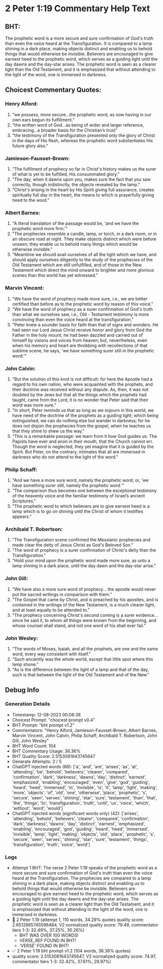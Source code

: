 # 2 Peter 1:19 Commentary Help Text

## BHT:
The prophetic word is a more secure and sure confirmation of God's truth than even the voice heard at the Transfiguration. It is compared to a lamp shining in a dark place, making objects distinct and enabling us to behold things that would otherwise be invisible. Believers are encouraged to give earnest heed to the prophetic word, which serves as a guiding light until the day dawns and the day-star arises. The prophetic word is seen as a clearer light than the Old Testament, and it is emphasized that without attending to the light of the word, one is immersed in darkness.

## Choicest Commentary Quotes:
### Henry Alford:
1. "we possess, more secure...the prophetic word, as now having in our own ears begun its fulfillment."
2. "the written word of God...as being of wider and larger reference, embracing...a broader basis for the Christian’s trust"
3. "the testimony of the Transfiguration presented only the glory of Christ in the days of His flesh, whereas the prophetic word substantiates His future glory also."

### Jamieson-Fausset-Brown:
1. "The fulfilment of prophecy so far in Christ's history makes us the surer of what is yet to be fulfilled, His consummated glory."
2. "The day, when it dawns upon you, makes sure the fact that you saw correctly, though indistinctly, the objects revealed by the lamp."
3. "Christ's arising in the heart by His Spirit giving full assurance, creates spiritually full day in the heart, the means to which is prayerfully giving heed to the word."

### Albert Barnes:
1. "A literal translation of the passage would be, 'and we have the prophetic word more firm.'"
2. "The prophecies resemble a candle, lamp, or torch, in a dark room, or in an obscure road at night. They make objects distinct which were before unseen; they enable us to behold many things which would be otherwise invisible."
3. "Meantime we should avail ourselves of all the light which we have, and should apply ourselves diligently to the study of the prophecies of the Old Testament which are still unfulfilled, and of those in the New Testament which direct the mind onward to brighter and more glorious scenes than this world has yet witnessed."

### Marvin Vincent:
1. "We have the word of prophecy made more sure, i.e., we are better certified than before as to the prophetic word by reason of this voice."
2. "We have the word of prophecy as a surer confirmation of God's truth than what we ourselves saw, i.e., Old - Testament testimony is more convincing than even the voice heard at the transfiguration."
3. "Peter knew a sounder basis for faith than that of signs and wonders. He had seen our Lord Jesus Christ receive honor and glory from God the Father in the holy mount; he had been dazzled and carried out of himself by visions and voices from heaven; but, nevertheless, even when his memory and heart are throbbing with recollections of that sublime scene, he says, 'we have something surer still in the prophetic word.'"

### John Calvin:
1. "But the solution of this knot is not difficult: for here the Apostle had a regard to his own nation, who were acquainted with the prophets, and their doctrine was received without any dispute. As, then, it was not doubted by the Jews but that all the things which the prophets had taught, came from the Lord, it is no wonder that Peter said that their word was more sure." 
2. "In short, Peter reminds us that as long as we sojourn in this world, we have need of the doctrine of the prophets as a guiding light; which being extinguished, we can do nothing else but wander in darkness; for he does not disjoin the prophecies from the gospel, when he teaches us that they shine to shew us the way."
3. "This is a remarkable passage: we learn from it how God guides us. The Papists have ever and anon in their mouth, that the Church cannot err. Though the word is neglected, they yet imagine that it is guided by the Spirit. But Peter, on the contrary, intimates that all are immersed in darkness who do not attend to the light of the word."

### Philip Schaff:
1. "And we have a more sure word, namely the prophetic word; or, 'we have something surer still, namely the prophetic word.'"
2. "The comparison thus becomes one between the exceptional testimony of the heavenly voice and the familiar testimony of Israel’s ancient Scriptures."
3. "The prophetic word to which believers are to give earnest heed is a lamp which is to go on shining until the Christ of whom it testifies appears."

### Archibald T. Robertson:
1. "The Transfiguration scene confirmed the Messianic prophecies and made clear the deity of Jesus Christ as God's Beloved Son."
2. "The word of prophecy is a surer confirmation of Christ's deity than the Transfiguration."
3. "Hold your mind upon the prophetic word made more sure, as unto a lamp shining in a dark place, until the day dawn and the day-star arise."

### John Gill:
1. "We have also a more sure word of prophecy... the apostle would never put the sacred writings in comparison with them."
2. "The Gospel that came by Christ, and is preached by his apostles, and is contained in the writings of the New Testament, is a much clearer light, and at least equally to be attended to."
3. "The prophecy concerning Christ's second coming is a surer evidence... since he said it, to whom all things were known from the beginning, and whose counsel shall stand, and not one word of his shall ever fail."

### John Wesley:
1. "The words of Moses, Isaiah, and all the prophets, are one and the same word, every way consistent with itself."
2. "Such anciently was the whole world, except that little spot where this lamp shone."
3. "As is the difference between the light of a lamp and that of the day, such is that between the light of the Old Testament and of the New."


## Debug Info
### Generation Details
- Timestamp: 12-08-2023 00:08:38
- Choicest Prompt: "choicest prompt v0.4"
- BHT Prompt: "bht prompt v1.2"
- Commentators: "Henry Alford, Jamieson-Fausset-Brown, Albert Barnes, Marvin Vincent, John Calvin, Philip Schaff, Archibald T. Robertson, John Gill, John Wesley"
- BHT Word Count: 104
- BHT Commentary Usage: 36.36%
- BHT Quality Score: 2.5153081643745647
- Generate Attempts: 2 / 5
- ChatGPT injected words (66):
	['a', 'and', 'are', 'arises', 'as', 'at', 'attending', 'be', 'behold', 'believers', 'clearer', 'compared', 'confirmation', 'dark', 'darkness', 'dawns', 'day', 'distinct', 'earnest', 'emphasized', 'enabling', 'encouraged', 'even', 'give', 'god', 'guiding', 'heard', 'heed', 'immersed', 'in', 'invisible', 'is', 'it', 'lamp', 'light', 'making', 'more', 'objects', 'of', 'old', 'one', 'otherwise', 'place', 'prophetic', 's', 'secure', 'seen', 'serves', 'shining', 'star', 'sure', 'testament', 'than', 'that', 'the', 'things', 'to', 'transfiguration', 'truth', 'until', 'us', 'voice', 'which', 'without', 'word', 'would']
- ChatGPT injected words (significant words only) (42):
	['arises', 'attending', 'behold', 'believers', 'clearer', 'compared', 'confirmation', 'dark', 'darkness', 'dawns', 'day', 'distinct', 'earnest', 'emphasized', 'enabling', 'encouraged', 'god', 'guiding', 'heard', 'heed', 'immersed', 'invisible', 'lamp', 'light', 'making', 'objects', 'old', 'place', 'prophetic', 's', 'secure', 'seen', 'serves', 'shining', 'star', 'sure', 'testament', 'things', 'transfiguration', 'truth', 'voice', 'word']

### Logs
- Attempt 1 BHT: The verse 2 Peter 1:19 speaks of the prophetic word as a more secure and sure confirmation of God's truth than even the voice heard at the Transfiguration. The prophecies are compared to a lamp shining in a dark place, making objects distinct and enabling us to behold things that would otherwise be invisible. Believers are encouraged to give earnest heed to the prophetic word, which serves as a guiding light until the day dawns and the day-star arises. The prophetic word is seen as a clearer light than the Old Testament, and it is emphasized that without attending to the light of the word, one is immersed in darkness.
- 🔄 2 Peter 1:19 (attempt 1, 110 words, 34.29% quotes quality score: 2.6512865745598484, V2 normalized quality score: 79.49, commentator tiers 1-3: 32.49%, 37.25%, 30.26%) 
	- BHT WAS OVER 100 WORDS! 
	- VERSE_REF FOUND IN BHT! 
	- 'VERSE' FOUND IN BHT!
- ✅ 2 Peter 1:19 bht prompt v1.2 (104 words, 36.36% quotes)
- quality score: 2.5153081643745647, V2 normalized quality score: 74.97, commentator tiers 1-3: 32.42%, 37.61%, 29.97%)